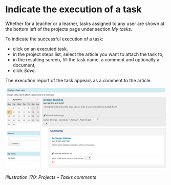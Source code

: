 # Indicate the execution of a task

Whether for a teacher or a learner, tasks assigned to any user are shown at the bottom left of the projects page under section _My tasks._

To indicate the successful execution of a task:

* click on an executed task,
* in the project steps list, select the article you want to attach the task to,
* in the resulting screen, fill the task name, a comment and optionally a document,
* click _Save_.

The execution report of the task appears as a comment to the article.

![](../../.gitbook/assets/images240.png)

_Illustration 170: Projects – Tasks comments_

